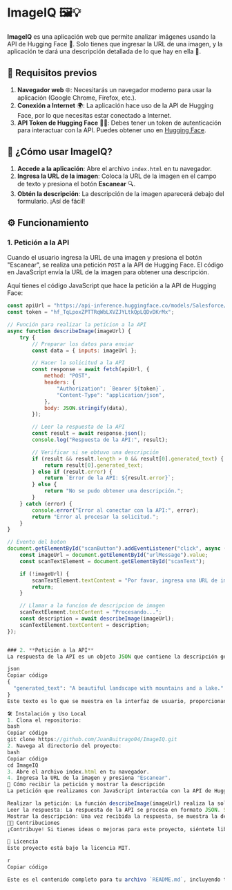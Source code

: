 # ImageIQ 🖼️💡

**ImageIQ** es una aplicación web que permite analizar imágenes usando la API de Hugging Face 🤖. Solo tienes que ingresar la URL de una imagen, y la aplicación te dará una descripción detallada de lo que hay en ella 📄.

## 🚀 Requisitos previos

1. **Navegador web** 🌐: Necesitarás un navegador moderno para usar la aplicación (Google Chrome, Firefox, etc.).
2. **Conexión a Internet** 🌍: La aplicación hace uso de la API de Hugging Face, por lo que necesitas estar conectado a Internet.
3. **API Token de Hugging Face** 🧑‍💻: Debes tener un token de autenticación para interactuar con la API. Puedes obtener uno en [Hugging Face](https://huggingface.co/).

## 📝 ¿Cómo usar ImageIQ?

1. **Accede a la aplicación**: Abre el archivo `index.html` en tu navegador.
2. **Ingresa la URL de la imagen**: Coloca la URL de la imagen en el campo de texto y presiona el botón **Escanear** 🔍.
3. **Obtén la descripción**: La descripción de la imagen aparecerá debajo del formulario. ¡Así de fácil!

## ⚙️ Funcionamiento

### 1. **Petición a la API**

Cuando el usuario ingresa la URL de una imagen y presiona el botón "Escanear", se realiza una petición `POST` a la API de Hugging Face. El código en JavaScript envía la URL de la imagen para obtener una descripción.

Aquí tienes el código JavaScript que hace la petición a la API de Hugging Face:

```javascript
const apiUrl = "https://api-inference.huggingface.co/models/Salesforce/blip-image-captioning-large";
const token = "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";

// Función para realizar la peticion a la API
async function describeImage(imageUrl) {
    try {
        // Preparar los datos para enviar
        const data = { inputs: imageUrl };

        // Hacer la solicitud a la API
        const response = await fetch(apiUrl, {
            method: "POST",
            headers: {
                "Authorization": `Bearer ${token}`,
                "Content-Type": "application/json",
            },
            body: JSON.stringify(data),
        });

        // Leer la respuesta de la API
        const result = await response.json();
        console.log("Respuesta de la API:", result);

        // Verificar si se obtuvo una descripción
        if (result && result.length > 0 && result[0].generated_text) {
            return result[0].generated_text;
        } else if (result.error) {
            return `Error de la API: ${result.error}`;
        } else {
            return "No se pudo obtener una descripción.";
        }
    } catch (error) {
        console.error("Error al conectar con la API:", error);
        return "Error al procesar la solicitud.";
    }
}

// Evento del boton
document.getElementById("scanButton").addEventListener("click", async () => {
    const imageUrl = document.getElementById("urlMessage").value;
    const scanTextElement = document.getElementById("scanText");

    if (!imageUrl) {
        scanTextElement.textContent = "Por favor, ingresa una URL de imagen.";
        return;
    }

    // Llamar a la funcion de descripcion de imagen
    scanTextElement.textContent = "Procesando...";
    const description = await describeImage(imageUrl);
    scanTextElement.textContent = description;
});


### 2. **Petición a la API**
La respuesta de la API es un objeto JSON que contiene la descripción generada de la imagen. A continuación te muestro cómo se recibe la respuesta y qué formato tiene:

json
Copiar código
{
  "generated_text": "A beautiful landscape with mountains and a lake."
}
Este texto es lo que se muestra en la interfaz de usuario, proporcionando una descripción clara de lo que se encuentra en la imagen.

🛠️ Instalación y Uso Local
1. Clona el repositorio:
bash
Copiar código
git clone https://github.com/JuanBuitrago04/ImageIQ.git
2. Navega al directorio del proyecto:
bash
Copiar código
cd ImageIQ
3. Abre el archivo index.html en tu navegador.
4. Ingresa la URL de la imagen y presiona "Escanear".
📡 Cómo recibir la petición y mostrar la descripción
La petición que realizamos con JavaScript interactúa con la API de Hugging Face. Para recibir correctamente la respuesta y mostrarla al usuario, debes tener en cuenta los siguientes pasos:

Realizar la petición: La función describeImage(imageUrl) realiza la solicitud HTTP POST a la API de Hugging Face, enviando como cuerpo de la solicitud el URL de la imagen que el usuario proporciona.
Leer la respuesta: La respuesta de la API se procesa en formato JSON. Si la respuesta contiene un texto generado (generated_text), ese texto se utiliza para mostrar la descripción de la imagen.
Mostrar la descripción: Una vez recibida la respuesta, se muestra la descripción en el HTML de la página.
🧑‍💻 Contribuciones
¡Contribuye! Si tienes ideas o mejoras para este proyecto, siéntete libre de abrir un "issue" o enviar un "pull request". 🚀

📢 Licencia
Este proyecto está bajo la licencia MIT.

r
Copiar código

Este es el contenido completo para tu archivo `README.md`, incluyendo todos los detalles del código para hacer la petición a la API y cómo recibir la respuesta. Puedes copiarlo y pegarlo directamente en tu archivo `README.md`. ¡Espero que te sea útil!
